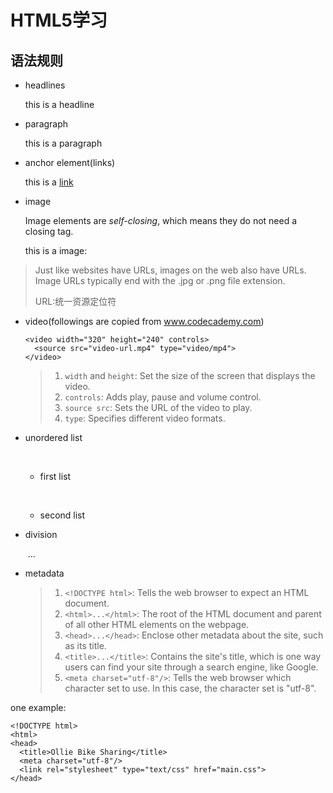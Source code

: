 # HTML5学习

## 语法规则

- headlines

  <h>this is a headline</h>

- paragraph

  <p>this is a paragraph</p>

- anchor element(links)

  this is a <a href="www.codecademy.com"> link</a>

- image

  Image elements are *self-closing*, which means they do not need a closing tag.

  this is a image:<img scr="img.jpg">

> Just like websites have URLs, images on the web also have URLs. Image URLs typically end with the .jpg or .png file extension. 
>
> URL:统一资源定位符

- video(followings are copied from www.codecademy.com)

  ```
  <video width="320" height="240" controls>
    <source src="video-url.mp4" type="video/mp4">
  </video>
  ```

  > 1. `width` and `height`: Set the size of the screen that displays the video.
  > 2. `controls`: Adds play, pause and volume control.
  > 3. `source src`: Sets the URL of the video to play.
  > 4. `type`: Specifies different video formats.

- unordered list

  <ul>

  ​	<li>first list</li>

  ​	<li>second list</li>

  </ul>

- division

  <div class="main">

  ​	...

  </div>

- metadata

  > 1. `<!DOCTYPE html>`: Tells the web browser to expect an HTML document.
  > 2. `<html>...</html>`: The root of the HTML document and parent of all other HTML elements on the webpage.
  > 3. `<head>...</head>`: Enclose other metadata about the site, such as its title.
  > 4. `<title>...</title>`: Contains the site's title, which is one way users can find your site through a search engine, like Google.
  > 5. `<meta charset="utf-8"/>`: Tells the web browser which character set to use. In this case, the character set is "utf-8".

one example:

```
<!DOCTYPE html>
<html>
<head>
  <title>Ollie Bike Sharing</title>
  <meta charset="utf-8"/>
  <link rel="stylesheet" type="text/css" href="main.css">
</head>
```

